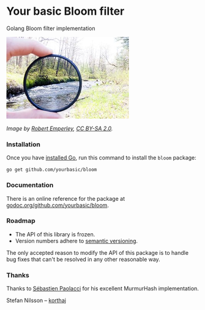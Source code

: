 # Your basic Bloom filter

Golang Bloom filter implementation

![Neutral density filter](ND-filter.jpg)

*Image by [Robert Emperley][re], [CC BY-SA 2.0][ccbysa].*

### Installation

Once you have [installed Go][golang-install], run this command
to install the `bloom` package:

    go get github.com/yourbasic/bloom
    
### Documentation

There is an online reference for the package at
[godoc.org/github.com/yourbasic/bloom][godoc-bloom].

### Roadmap

* The API of this library is frozen.
* Version numbers adhere to [semantic versioning][sv].

The only accepted reason to modify the API of this package is to handle
bug fixes that can't be resolved in any other reasonable way.

### Thanks

Thanks to [Sébastien Paolacci][sp] for his excellent MurmurHash implementation.

Stefan Nilsson – [korthaj](https://github.com/korthaj)

[godoc-bloom]: https://godoc.org/github.com/yourbasic/bloom
[golang-install]: http://golang.org/doc/install.html
[ccbysa]: https://creativecommons.org/licenses/by-sa/2.0/deed.en
[re]: https://www.flickr.com/photos/66016280@N00
[sp]: https://github.com/spaolacci
[sv]: http://semver.org/
